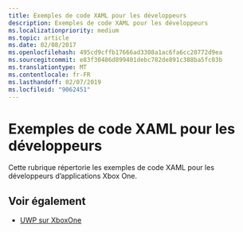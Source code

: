 ```yaml
---
title: Exemples de code XAML pour les développeurs
description: Exemples de code XAML pour les développeurs
ms.localizationpriority: medium
ms.topic: article
ms.date: 02/08/2017
ms.openlocfilehash: 495cd9cffb17666ad3308a1ac6fa6cc20772d9ea
ms.sourcegitcommit: e83f30486d899401debc782de891c388ba5fc03b
ms.translationtype: MT
ms.contentlocale: fr-FR
ms.lasthandoff: 02/07/2019
ms.locfileid: "9062451"
---
```

# <a name="xaml-samples-for-developers"></a>Exemples de code XAML pour les développeurs

Cette rubrique répertorie les exemples de code XAML pour les développeurs d’applications Xbox One.

## <a name="see-also"></a>Voir également
- [UWP sur XboxOne](index.md)

